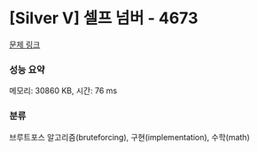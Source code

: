 # [Silver V] 셀프 넘버 - 4673 

[문제 링크](https://www.acmicpc.net/problem/4673) 

### 성능 요약

메모리: 30860 KB, 시간: 76 ms

### 분류

브루트포스 알고리즘(bruteforcing), 구현(implementation), 수학(math)

